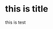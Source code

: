 this is title
=============
<!--
- Category: hide-metadata
- Tags: foo, bar
- Created: 2018-10-30T11:37:45+09:00
-->

this
is
test
